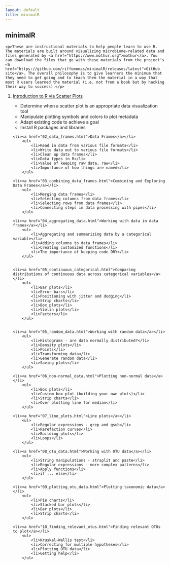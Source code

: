 ```yaml
---
layout: default
title: minimalR
---
```


<div class="index">
	<h2>minimalR</h2>

	<p>These are instructional materials to help people learn to use R. The materials are built around visualizing microbiome-related data and files generated by <a href="https://www.mothur.org">mothur</a>. You can download the files that go with these materials from the project's <a href="https://github.com/riffomonas/minimalR/releases/latest">GitHub site</a>. The overall philosophy is to give learners the minimum that they need to get going and to teach them the material in a way that most R users learned the material (i.e. not from a book but by hacking their way to success).</p>

<ol>
	<li><a href="01_scatter_plots.html">Introduction to R via Scatter Plots</a></li>
		<ul>
			<li>Determine when a scatter plot is an appropriate data visualization tool</li>
			<li>Manipulate plotting symbols and colors to plot metadata</li>
			<li>Adapt existing code to achieve a goal</li>
			<li>Install R packages and libraries</li>
		</ul>

	<li><a href="02_data_frames.html">Data Frames</a></li>
		<ul>
			<li>Read in data from various file formats</li>
			<li>Write data out to various file formats</li>
			<li>Clean up data frames</li>
			<li>Data types in R</li>
			<li>Value of keeping raw data, raw</li>
			<li>Importance of how things are named</li>
		</ul>

	<li><a href="03_combining_data_frames.html">Combining and Exploring Data Frames</a></li>
		<ul>
			<li>Merging data frames</li>
			<li>Selecting columns from data frames</li>
			<li>Selecting rows from data frames</li>
			<li>Connecting steps in data processing with pipes</li>
		</ul>

	<li><a href="04_aggregating_data.html">Working with data in data frames</a></li>
		<ul>
			<li>Aggregating and summarizing data by a categorical variable</li>
			<li>Adding columns to data frames</li>
			<li>Creating customized functions</li>
			<li>The importance of keeping code DRY</li>
		</ul>


	<li><a href="05_continuous_categorical.html">Comparing distributions of continuous data across categorical variables</a></li>
		<ul>
			<li>Bar plots</li>
			<li>Error bars</li>
			<li>Positioning with jitter and dodging</li>
			<li>Strip charts</li>
			<li>Box plots</li>
			<li>Violin plots</li>
			<li>Factors</li>
		</ul>


	<li><a href="05_random_data.html">Working with random data</a></li>
		<ul>
			<li>Histograms - are data normally distributed?</li>
			<li>Density plots</li>
			<li>Points</li>
			<li>Transforming data</li>
			<li>Generate random data</li>
			<li>Saving plots</li>
		</ul>

	<li><a href="06_non-normal_data.html">Plotting non-normal data</a></li>
		<ul>
			<li>Box plots</li>
			<li>Custom box plot (building your own plots)</li>
			<li>Strip charts</li>
			<li>Over plotting line for median</li>
		</ul>

	<li><a href="07_line_plots.html">Line plots</a></li>
		<ul>
			<li>Regular expressions - grep and gsub</li>
			<li>Rarefaction curves</li>
			<li>Building plots</li>
			<li>Loops</li>
		</ul>

	<li><a href="08_otu_data.html">Working with OTU data</a></li>
		<ul>
			<li>String manipulations - strsplit and paste</li>
			<li>Regular expressions - more complex patterns</li>
			<li>Apply functions</li>
			<li>if ... else</li>
		</ul>

	<li><a href="09_plotting_otu_data.html">Plotting taxonomic data</a></li>
		<ul>
			<li>Pie charts</li>
			<li>Stacked bar plots</li>
			<li>Bar plots</li>
			<li>Strip charts</li>
		</ul>

	<li><a href="10_finding_relevant_otus.html">Finding relevant OTUs to plot</a></li>
		<ul>
			<li>Kruskal-Wallis test</li>
			<li>Correcting for multiple hypotheses</li>
			<li>Plotting OTU data</li>
			<li>Getting help</li>
 		</ul>

</ol>

</div>
